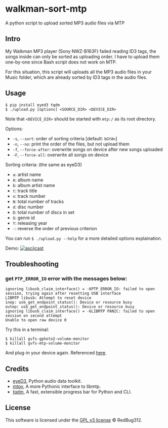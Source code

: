 # walkman-sort-mtp
A python script to upload sorted MP3 audio files via MTP

## Intro
My Walkman MP3 player (Sony NWZ-B163F) failed reading ID3 tags, the songs inside can only be sorted as uploading order. I have to upload them one-by-one since Bash script does not work on MTP.

For this situation, this script will uploads all the MP3 audio files in your Music folder, which are already sorted by ID3 tags in the audio files.

## Usage

```
$ pip install eyed3 tqdm
$ ./upload.py [options] <SOURCE_DIR> <DEVICE_DIR>
```

Note that `<DEVICE_DIR>` should be started with `mtp:/` as its root directory.

Options:
* `-s`, `--sort`: order of sorting criteria [default: `bGYAn`]
* `-n`, `--no`: print the order of the files, but not upload them
* `-f`, `--force-after`: overwrite songs on device after new songs uploaded
* `-F`, `--force-all`: overwrite all songs on device

Sorting criteria: (the same as eyeD3)
* `a`: artist name
* `A`: album name
* `b`: album artist name
* `t`: track title
* `n`: track number
* `N`: total number of tracks
* `d`: disc number
* `D`: total number of discs in set
* `G`: genre id
* `Y`: releasing year
* `-`: reverse the order of previous criterion

You can run `$ ./upload.py --help` for a more detailed options explaination.

Demo:
[![asciicast](https://asciinema.org/a/0IvJu8h9RHpYABqFgamSFEBQt.png)](https://asciinema.org/a/0IvJu8h9RHpYABqFgamSFEBQt)

## Troubleshooting
### get `PTP_ERROR_IO` error with the messages below:
```
ignoring libusb_claim_interface() = -6PTP_ERROR_IO: failed to open session, trying again after resetting USB interface
LIBMTP libusb: Attempt to reset device
inep: usb_get_endpoint_status(): Device or resource busy
outep: usb_get_endpoint_status(): Device or resource busy
ignoring libusb_claim_interface() = -6LIBMTP PANIC: failed to open session on second attempt
Unable to open raw device 0
```

Try this in a terminal:
```
$ killall gvfs-gphoto2-volume-monitor
$ killall gvfs-mtp-volume-monitor
```
And plug-in your device again. Referenced [here](https://bugs.launchpad.net/ubuntu/+source/gvfs/+bug/1314556).

## Credits
* [eyeD3](http://eyed3.nicfit.net/), Python audio data toolkit.
* [mtpy](https://github.com/ldo/mtpy), A more Pythonic interface to libmtp.
* [tqdm](https://github.com/tqdm/tqdm), A fast, extensible progress bar for Python and CLI.

## License
This software is licensed under the [GPL v3 license](http://www.gnu.org/copyleft/gpl.html) © RedBug312.

